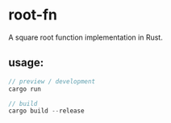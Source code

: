 # root-fn
A square root function implementation in Rust.


## usage:
```rust
// preview / development
cargo run

// build
cargo build --release
```
